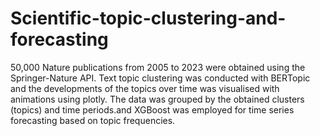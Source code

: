 # Scientific-topic-clustering-and-forecasting

50,000 Nature publications from 2005 to 2023 were obtained using the Springer-Nature API. 
Text topic clustering was conducted with BERTopic and the developments of the topics over time was visualised with animations using plotly. 
The data was grouped by the obtained clusters (topics) and time periods.and XGBoost was employed for time series forecasting based on topic frequencies.

